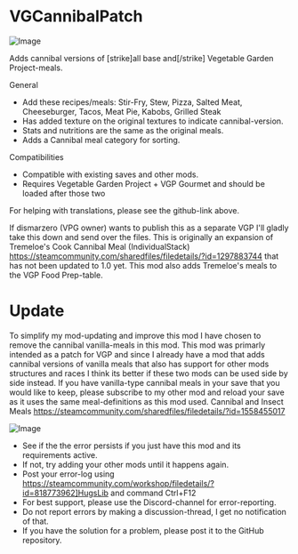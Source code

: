 # VGCannibalPatch

![Image](https://i.imgur.com/buuPQel.png)

  
Adds cannibal versions of [strike]all base and[/strike] Vegetable Garden Project-meals.

General


- Add these recipes/meals: Stir-Fry, Stew, Pizza, Salted Meat, Cheeseburger, Tacos, Meat Pie, Kabobs, Grilled Steak
- Has added texture on the original textures to indicate cannibal-version.
- Stats and nutritions are the same as the original meals.
- Adds a Cannibal meal category for sorting.



Compatibilities


- Compatible with existing saves and other mods.
- Requires Vegetable Garden Project + VGP Gourmet and should be loaded after those two



 For helping with translations, please see the github-link above.

If dismarzero (VPG owner) wants to publish this as a separate VGP I'll gladly take this down and send over the files.
This is originally an expansion of Tremeloe's Cook Cannibal Meal (IndividualStack) 
https://steamcommunity.com/sharedfiles/filedetails/?id=1297883744 that has not been updated to 1.0 yet. This mod also adds Tremeloe's meals to the VGP Food Prep-table.

# Update

To simplify my mod-updating and improve this mod I have chosen to remove the cannibal vanilla-meals in this mod. This mod was primarly intended as a patch for VGP and since I already have a mod that adds cannibal versions of vanilla meals that also has support for other mods structures and races I think its better if these two mods can be used side by side instead.
If you have vanilla-type cannibal meals in your save that you would like to keep, please subscribe to my other mod and reload your save as it uses the same meal-definitions as this mod used.
Cannibal and Insect Meals
https://steamcommunity.com/sharedfiles/filedetails/?id=1558455017

![Image](https://i.imgur.com/PwoNOj4.png)



-  See if the the error persists if you just have this mod and its requirements active.
-  If not, try adding your other mods until it happens again.
-  Post your error-log using https://steamcommunity.com/workshop/filedetails/?id=818773962]HugsLib and command Ctrl+F12
-  For best support, please use the Discord-channel for error-reporting.
-  Do not report errors by making a discussion-thread, I get no notification of that.
-  If you have the solution for a problem, please post it to the GitHub repository.




